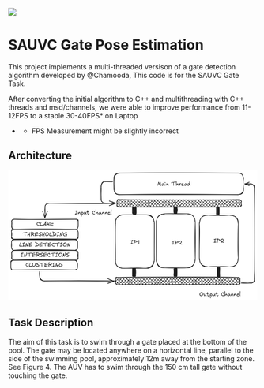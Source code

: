 ![](https://sauvc.org/rulebook/img/gate-2022.jpg)
# SAUVC Gate Pose Estimation
This project implements a multi-threaded versison of a gate detection algorithm developed by @Chamooda,
This code is for the SAUVC Gate Task.

After converting the initial algorithm to C++ and multithreading with C++ threads and msd/channels, we were able to improve performance from 11-12FPS to a stable 30-40FPS* on Laptop

* - FPS Measurement might be slightly incorrect

## Architecture
![diagram](image.png)

## Task Description
The aim of this task is to swim through a gate placed at the bottom of the pool. The gate may be located anywhere on a horizontal line, parallel to the side of the swimming pool, approximately 12m away from the starting zone. See Figure 4. The AUV has to swim through the 150 cm tall gate without touching the gate.
